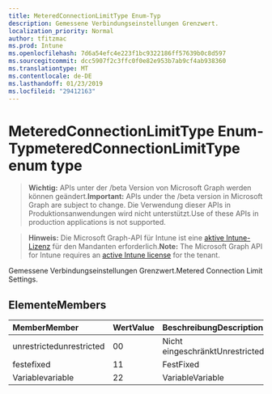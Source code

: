 ```yaml
---
title: MeteredConnectionLimitType Enum-Typ
description: Gemessene Verbindungseinstellungen Grenzwert.
localization_priority: Normal
author: tfitzmac
ms.prod: Intune
ms.openlocfilehash: 7d6a54efc4e223f1bc9322186ff57639b0c8d597
ms.sourcegitcommit: dcc5907f2c3ffc0f0e82e953b7ab9cf4ab938360
ms.translationtype: MT
ms.contentlocale: de-DE
ms.lasthandoff: 01/23/2019
ms.locfileid: "29412163"
---
```

# <a name="meteredconnectionlimittype-enum-type"></a><span data-ttu-id="518d2-103">MeteredConnectionLimitType Enum-Typ</span><span class="sxs-lookup"><span data-stu-id="518d2-103">meteredConnectionLimitType enum type</span></span>

> <span data-ttu-id="518d2-104">**Wichtig:** APIs unter der /beta Version von Microsoft Graph werden können geändert.</span><span class="sxs-lookup"><span data-stu-id="518d2-104">**Important:** APIs under the /beta version in Microsoft Graph are subject to change.</span></span> <span data-ttu-id="518d2-105">Die Verwendung dieser APIs in Produktionsanwendungen wird nicht unterstützt.</span><span class="sxs-lookup"><span data-stu-id="518d2-105">Use of these APIs in production applications is not supported.</span></span>

> <span data-ttu-id="518d2-106">**Hinweis:** Die Microsoft Graph-API für Intune ist eine [aktive Intune-Lizenz](https://go.microsoft.com/fwlink/?linkid=839381) für den Mandanten erforderlich.</span><span class="sxs-lookup"><span data-stu-id="518d2-106">**Note:** The Microsoft Graph API for Intune requires an [active Intune license](https://go.microsoft.com/fwlink/?linkid=839381) for the tenant.</span></span>

<span data-ttu-id="518d2-107">Gemessene Verbindungseinstellungen Grenzwert.</span><span class="sxs-lookup"><span data-stu-id="518d2-107">Metered Connection Limit Settings.</span></span>

## <a name="members"></a><span data-ttu-id="518d2-108">Elemente</span><span class="sxs-lookup"><span data-stu-id="518d2-108">Members</span></span>
|<span data-ttu-id="518d2-109">Member</span><span class="sxs-lookup"><span data-stu-id="518d2-109">Member</span></span>|<span data-ttu-id="518d2-110">Wert</span><span class="sxs-lookup"><span data-stu-id="518d2-110">Value</span></span>|<span data-ttu-id="518d2-111">Beschreibung</span><span class="sxs-lookup"><span data-stu-id="518d2-111">Description</span></span>|
|:---|:---|:---|
|<span data-ttu-id="518d2-112">unrestricted</span><span class="sxs-lookup"><span data-stu-id="518d2-112">unrestricted</span></span>|<span data-ttu-id="518d2-113">0</span><span class="sxs-lookup"><span data-stu-id="518d2-113">0</span></span>|<span data-ttu-id="518d2-114">Nicht eingeschränkt</span><span class="sxs-lookup"><span data-stu-id="518d2-114">Unrestricted</span></span>|
|<span data-ttu-id="518d2-115">feste</span><span class="sxs-lookup"><span data-stu-id="518d2-115">fixed</span></span>|<span data-ttu-id="518d2-116">1</span><span class="sxs-lookup"><span data-stu-id="518d2-116">1</span></span>|<span data-ttu-id="518d2-117">Fest</span><span class="sxs-lookup"><span data-stu-id="518d2-117">Fixed</span></span>|
|<span data-ttu-id="518d2-118">Variable</span><span class="sxs-lookup"><span data-stu-id="518d2-118">variable</span></span>|<span data-ttu-id="518d2-119">2</span><span class="sxs-lookup"><span data-stu-id="518d2-119">2</span></span>|<span data-ttu-id="518d2-120">Variable</span><span class="sxs-lookup"><span data-stu-id="518d2-120">Variable</span></span>|




